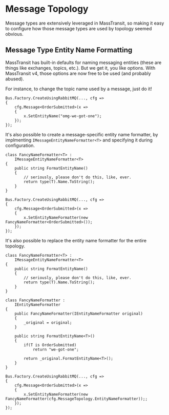 # Message Topology

Message types are extensively leveraged in MassTransit, so making it easy to configure how those message types are used by topology seemed obvious.

## Message Type Entity Name Formatting

MassTransit has built-in defaults for naming messaging entities (these are things like exchanges, topics, etc.). But we get it, you like options. With MassTransit v4, those options are now free to be used (and probably abused).

For instance, to change the topic name used by a message, just do it!

```
Bus.Factory.CreateUsingRabbitMQ(..., cfg =>
{
    cfg.Message<OrderSubmitted>(x =>
    {
        x.SetEntityName("omg-we-got-one");
    });
});
```

It's also possible to create a message-specific entity name formatter, by implmenting `IMessageEntityNameFormatter<T>` and specifying it during configuration.

```
class FancyNameFormatter<T> :
    IMessageEntityNameFormatter<T>
{
    public string FormatEntityName()
    {
        // seriously, please don't do this, like, ever.
        return type(T).Name.ToString();
    }
}

Bus.Factory.CreateUsingRabbitMQ(..., cfg =>
{
    cfg.Message<OrderSubmitted>(x =>
    {
        x.SetEntityNameFormatter(new FancyNameFormatter<OrderSubmitted>());
    });
});
```

It's also possible to replace the entity name formatter for the entire topology.

```
class FancyNameFormatter<T> :
    IMessageEntityNameFormatter<T>
{
    public string FormatEntityName()
    {
        // seriously, please don't do this, like, ever.
        return type(T).Name.ToString();
    }
}

class FancyNameFormatter :
    IEntityNameFormatter
{
    public FancyNameFormatter(IEntityNameFormatter original)
    {
        _original = original;
    }

    public string FormatEntityName<T>()
    {
        if(T is OrderSubmitted)
            return "we-got-one";

        return _original.FormatEntityName<T>();
    }
}

Bus.Factory.CreateUsingRabbitMQ(..., cfg =>
{
    cfg.Message<OrderSubmitted>(x =>
    {
        x.SetEntityNameFormatter(new FancyNameFormatter(cfg.MessageTopology.EntityNameFormatter));;
    });
});
```



